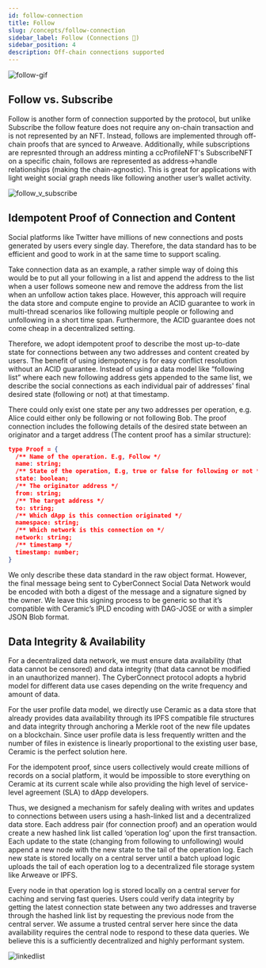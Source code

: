 ```yaml
---
id: follow-connection
title: Follow
slug: /concepts/follow-connection
sidebar_label: Follow (Connections 👥) 
sidebar_position: 4
description: Off-chain connections supported
---
```


![follow-gif](/img/v2/follow-gif.gif)

## Follow vs. Subscribe

Follow is another form of connection supported by the protocol, but unlike Subscribe the follow feature does not require any on-chain transaction and is not represented by an NFT. Instead, follows are implemented through off-chain proofs that are synced to Arweave. Additionally, while subscriptions are represnted through an address minting a ccProfileNFT's SubscribeNFT on a specific chain, follows are represented as address->handle relationships (making the chain-agnostic). This is great for applications with light weight social graph needs like following another user’s wallet activity.

![follow_v_subscribe](/img/v2/follow_v_subcribe.png)

## Idempotent Proof of Connection and Content

Social platforms like Twitter have millions of new connections and posts generated by users every single day. Therefore, the data standard has to be efficient and good to work in at the same time to support scaling.

Take connection data as an example, a rather simple way of doing this would be to put all your following in a list and append the address to the list when a user follows someone new and remove the address from the list when an unfollow action takes place. However, this approach will require the data store and compute engine to provide an ACID guarantee to work in multi-thread scenarios like following multiple people or following and unfollowing in a short time span. Furthermore, the ACID guarantee does not come cheap in a decentralized setting.

Therefore, we adopt idempotent proof to describe the most up-to-date state for connections between any two addresses and content created by users. The benefit of using idempotency is for easy conflict resolution without an ACID guarantee. Instead of using a data model like “following list” where each new following address gets appended to the same list, we describe the social connections as each individual pair of addresses' final desired state (following or not) at that timestamp.

There could only exist one state per any two addresses per operation, e.g. Alice could either only be following or not following Bob. The proof connection includes the following details of the desired state between an originator and a target address (The content proof has a similar structure):

```json
type Proof = {
  /** Name of the operation. E.g, Follow */
  name: string;
  /** State of the operation, E.g, true or false for following or not */
  state: boolean;
  /** The originator address */
  from: string;
  /** The target address */
  to: string;
  /** Which dApp is this connection originated */
  namespace: string;
  /** Which network is this connection on */
  network: string;
  /** timestamp */
  timestamp: number;
}
```

We only describe these data standard in the raw object format. However, the final message being sent to CyberConnect Social Data Network would be encoded with both a digest of the message and a signature signed by the owner. We leave this signing process to be generic so that it’s compatible with Ceramic’s IPLD encoding with DAG-JOSE or with a simpler JSON Blob format.

## Data Integrity & Availability

For a decentralized data network, we must ensure data availability (that data cannot be censored) and data integrity (that data cannot be modified in an unauthorized manner). The CyberConnect protocol adopts a hybrid model for different data use cases depending on the write frequency and amount of data.

For the user profile data model, we directly use Ceramic as a data store that already provides data availability through its IPFS compatible file structures and data integrity through anchoring a Merkle root of the new file updates on a blockchain. Since user profile data is less frequently written and the number of files in existence is linearly proportional to the existing user base, Ceramic is the perfect solution here.

For the idempotent proof, since users collectively would create millions of records on a social platform, it would be impossible to store everything on Ceramic at its current scale while also providing the high level of service-level agreement (SLA) to dApp developers.

Thus, we designed a mechanism for safely dealing with writes and updates to connections between users using a hash-linked list and a decentralized data store. Each address pair (for connection proof) and an operation would create a new hashed link list called ‘operation log’ upon the first transaction. Each update to the state (changing from following to unfollowing) would append a new node with the new state to the tail of the operation log. Each new state is stored locally on a central server until a batch upload logic uploads the tail of each operation log to a decentralized file storage system like Arweave or IPFS.

Every node in that operation log is stored locally on a central server for caching and serving fast queries. Users could verify data integrity by getting the latest connection state between any two addresses and traverse through the hashed link list by requesting the previous node from the central server. We assume a trusted central server here since the data availability requires the central node to respond to these data queries. We believe this is a sufficiently decentralized and highly performant system.

![linkedlist](/img/v2/linkedlist.png)
